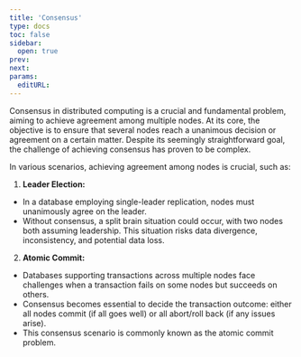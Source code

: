 ```yaml
---
title: 'Consensus'
type: docs
toc: false
sidebar:
  open: true
prev: 
next:
params:
  editURL:
---
```


Consensus in distributed computing is a crucial and fundamental problem, aiming to achieve agreement among multiple nodes. At its core, the objective is to ensure that several nodes reach a unanimous decision or agreement on a certain matter. Despite its seemingly straightforward goal, the challenge of achieving consensus has proven to be complex.

In various scenarios, achieving agreement among nodes is crucial, such as:

1. **Leader Election:** 
- In a database employing single-leader replication, nodes must unanimously agree on the leader. 
- Without consensus, a split brain situation could occur, with two nodes both assuming leadership. This situation risks data divergence, inconsistency, and potential data loss.

2. **Atomic Commit:** 
- Databases supporting transactions across multiple nodes face challenges when a transaction fails on some nodes but succeeds on others.
- Consensus becomes essential to decide the transaction outcome: either all nodes commit (if all goes well) or all abort/roll back (if any issues arise).
- This consensus scenario is commonly known as the atomic commit problem.